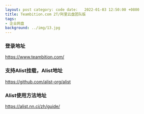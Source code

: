```yaml
---
layout: post category: code date:   2022-01-03 12:50:00 +0800
title: Teambition.com 2T/阿里云盘团队版
tags:
- 企业网盘
background: ../img/13.jpg
---
```




### 登录地址<br>
https://www.teambition.com/

### 支持Alist挂载，Alist地址<br>
https://github.com/alist-org/alist

### Alist使用方法地址<br>
https://alist.nn.ci/zh/guide/